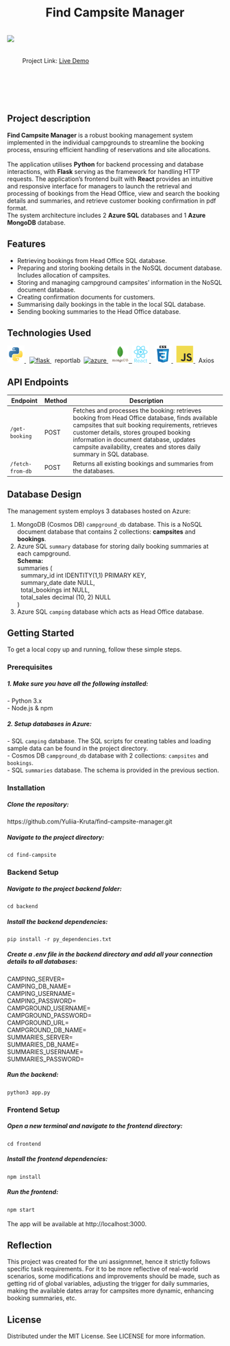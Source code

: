 <h1 align="center">Find Campsite Manager</h1>
<br/>
<img align="left" src="./find-campsite-manager.gif" width="30%" height="auto"/>
<br/><br/><br/>
&nbsp;&nbsp;&nbsp;&nbsp;&nbsp;&nbsp;&nbsp;&nbsp;&nbsp;Project Link: <a target="new" href=update>Live Demo</a>
<br/><br/><br/><br/><br/>
<br/>
<h2>Project description</h2>
<b>Find Campsite Manager</b> is a robust booking management system implemented in the individual campgrounds to streamline the booking process, ensuring efficient handling of reservations and site allocations. <br/><br/>
The application utilises <b>Python</b> for backend processing and database interactions, with <b>Flask</b> serving as the framework for handling HTTP requests. The application’s frontend built with <b>React</b> provides an intuitive and responsive interface for managers to launch the retrieval and processing of bookings from the Head Office, view and search the booking details and summaries, and retrieve customer booking confirmation in pdf format. <br/>
The system architecture includes 2 <b>Azure SQL</b> databases and 1 <b>Azure MongoDB</b> database.

<h2>Features</h2>
<ul>
  <li>Retrieving bookings from Head Office SQL database.</li>
  <li>Preparing and storing booking details in the NoSQL document database. Includes allocation of campsites.</li>
  <li>Storing and managing campground campsites’ information in the NoSQL document database.</li>
  <li>Creating confirmation documents for customers.</li>
  <li>Summarising daily bookings in the table in the local SQL database.</li>
  <li>Sending booking summaries to the Head Office database.</li>
</ul>

<h2>Technologies Used</h2>
<a href="https://www.python.org" target="_blank" rel="noreferrer"> <img src="https://raw.githubusercontent.com/devicons/devicon/master/icons/python/python-original.svg" alt="python" width="40" height="40"/> </a>&nbsp;
<a href="https://flask.palletsprojects.com/" target="_blank" rel="noreferrer"> <img src="https://cdn.jsdelivr.net/gh/devicons/devicon@latest/icons/flask/flask-original-wordmark.svg" alt="flask" width="40" height="40"/> </a>&nbsp;
reportlab&nbsp;
<a href="https://azure.microsoft.com/en-in/" target="_blank" rel="noreferrer"> <img src="https://www.vectorlogo.zone/logos/microsoft_azure/microsoft_azure-icon.svg" alt="azure" width="40" height="40"/> </a>&nbsp;
<a href="https://www.mongodb.com/" target="_blank" rel="noreferrer"> <img src="https://raw.githubusercontent.com/devicons/devicon/master/icons/mongodb/mongodb-original-wordmark.svg" alt="mongodb" width="40" height="40"/>&nbsp;
<a href="https://reactjs.org/" target="_blank" rel="noreferrer"> <img src="https://raw.githubusercontent.com/devicons/devicon/master/icons/react/react-original-wordmark.svg" alt="react" width="40" height="40"/> </a>&nbsp;
<a href="https://www.w3schools.com/css/" target="_blank" rel="noreferrer"> <img src="https://raw.githubusercontent.com/devicons/devicon/master/icons/css3/css3-original-wordmark.svg" alt="css3" width="40" height="40"/> </a>&nbsp;
<a href="https://developer.mozilla.org/en-US/docs/Web/JavaScript" target="_blank" rel="noreferrer"> <img src="https://raw.githubusercontent.com/devicons/devicon/master/icons/javascript/javascript-original.svg" alt="javascript" width="40" height="40"/> </a>&nbsp;
Axios

<h2>API Endpoints</h2>
<table>
  <thead>
    <tr>
      <th>Endpoint</th>
      <th>Method</th>
      <th>Description</th>
    </tr>
  </thead>
  <tbody>
    <tr>
      <td><code>/get-booking</code></td>
      <td>POST</td>
      <td>Fetches and processes the booking: retrieves booking from Head Office database, finds available campsites that suit booking requirements, retrieves customer details, stores grouped booking information in document database, updates campsite availability, creates and stores daily summary in SQL database.</td>
    </tr>
    <tr/></tr>
    <tr>
      <td><code>/fetch-from-db</code></td>
      <td>POST</td>
      <td>Returns all existing bookings and summaries from the databases.</td>
    </tr>
  </tbody>
</table>

<h2>Database Design</h2>

The management system employs 3 databases hosted on Azure:

1. MongoDB (Cosmos DB) <code>campground_db</code> database. This is a NoSQL document database that contains 2 collections: <b>campsites</b> and <b>bookings</b>.
2. Azure SQL <code>summary</code> database for storing daily booking summaries at each campground.<br/>
<b>Schema:</b><br/>
summaries (<br/>
	  &nbsp;&nbsp;summary_id        	int   IDENTITY(1,1)  PRIMARY KEY,<br/>
	  &nbsp;&nbsp;summary_date	    	date  NULL,<br/>
    &nbsp;&nbsp;total_bookings    	int  NULL,<br/>
	  &nbsp;&nbsp;total_sales           	decimal (10, 2) NULL<br/>
)
3. Azure SQL <code>camping</code> database which acts as Head Office database.

<h2>Getting Started</h2>
To get a local copy up and running, follow these simple steps.

<h3>Prerequisites</h3>
<h5>1. Make sure you have all the following installed:</h5>
- Python 3.x<br/>
- Node.js & npm<br/>
<h5>2. Setup databases in Azure:</h5>
- SQL <code>camping</code> database. The SQL scripts for creating tables and loading sample data can be found in the project directory.<br/>
- Cosmos DB <code>campground_db</code> database with 2 collections: <code>campsites</code> and <code>bookings</code>.<br/>
- SQL <code>summaries</code> database. The schema is provided in the previous section.<br/>

<h3>Installation</h3>
<h5>Clone the repository:</h5>
https://github.com/Yuliia-Kruta/find-campsite-manager.git

<h5>Navigate to the project directory:</h5>
<code>cd find-campsite</code>

<h3>Backend Setup</h3>

<h5>Navigate to the project backend folder:</h5>
<code>cd backend</code>

<h5>Install the backend dependencies:</h5>
<code>pip install -r py_dependencies.txt</code>

<h5>Create a .env file in the backend directory and add all your connection details to all databases:</h5>
CAMPING_SERVER=<br/>
CAMPING_DB_NAME=<br/>
CAMPING_USERNAME=<br/>
CAMPING_PASSWORD=<br/>
CAMPGROUND_USERNAME=<br/>
CAMPGROUND_PASSWORD=<br/>
CAMPGROUND_URL=<br/>
CAMPGROUND_DB_NAME=<br/>
SUMMARIES_SERVER=<br/>
SUMMARIES_DB_NAME=<br/>
SUMMARIES_USERNAME=<br/>
SUMMARIES_PASSWORD=<br/>

<h5>Run the backend:</h5>
<code>python3 app.py</code>

<h3>Frontend Setup</h3>
<h5>Open a new terminal and navigate to the frontend directory:</h5>
<code>cd frontend</code>
<h5>Install the frontend dependencies:</h5>
<code>npm install</code>
<h5>Run the frontend:</h5>
<code>npm start</code>
<br/><br/>
The app will be available at http://localhost:3000.

<h2>Reflection</h2>
This project was created for the uni assignmnet, hence it strictly follows specific task requirements. For it to be more reflective of real-world scenarios, some modifications and improvements should be made, such as getting rid of global variables, adjusting the trigger for daily summaries, making the available dates array for campsites more dynamic, enhancing booking summaries, etc.


<h2>License</h2>
Distributed under the MIT License. See LICENSE for more information.

